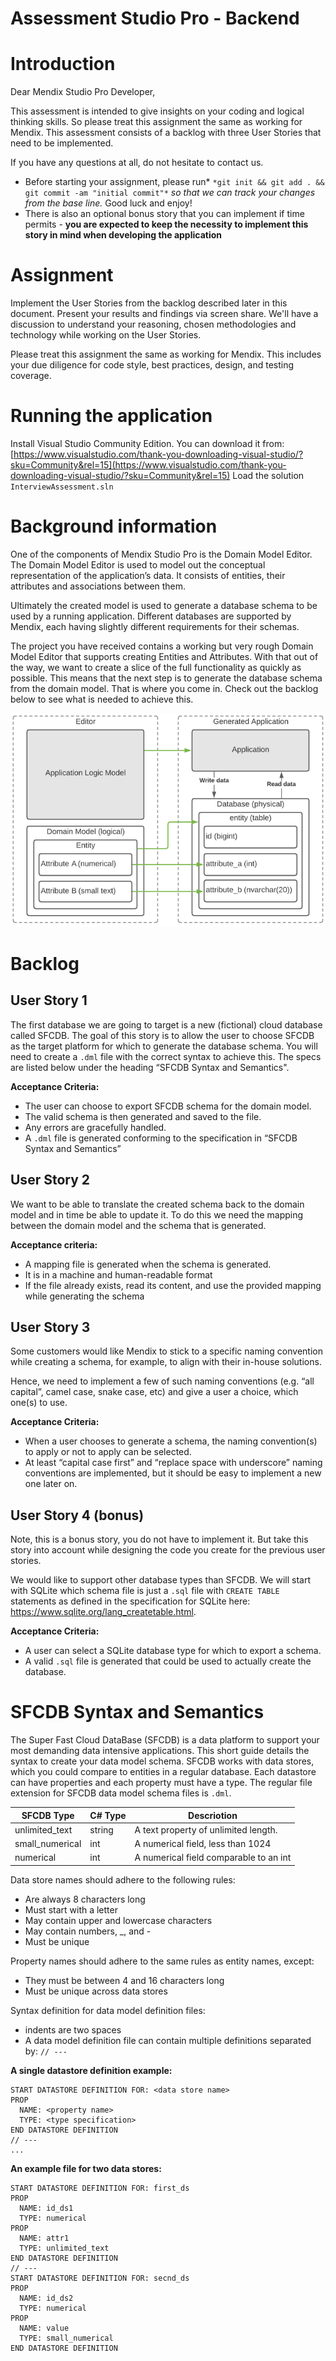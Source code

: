 # Assessment Studio Pro - Backend

# Introduction

Dear Mendix Studio Pro Developer,

This assessment is intended to give insights on your coding and logical thinking skills. So please treat this assignment the same as working for Mendix.
This assessment consists of a backlog with three User Stories that need to be implemented.

If you have any questions at all, do not hesitate to contact us.

* Before starting your assignment, please run* `*git init && git add . && git commit -am "initial commit"*` *so that we can track your changes from the base line.*
Good luck and enjoy!
* There is also an optional bonus story that you can implement if time permits - **you are expected to keep the necessity to implement this story in mind when developing the application**

# Assignment

Implement the User Stories from the backlog described later in this document. Present your results and findings via screen share. We'll have a discussion to understand your reasoning, chosen methodologies and technology while working on the User Stories.

Please treat this assignment the same as working for Mendix. This includes your due diligence for code style, best practices, design, and testing coverage.

# Running the application

Install Visual Studio Community Edition. You can download it from:
[https://www.visualstudio.com/thank-you-downloading-visual-studio/?sku=Community&rel=15](https://www.visualstudio.com/thank-you-downloading-visual-studio/?sku=Community&rel=15)
Load the solution `InterviewAssessment.sln`

# Background information

One of the components of Mendix Studio Pro is the Domain Model Editor. The Domain Model Editor is used to model out the conceptual representation of the application’s data. It consists of entities, their attributes and associations between them.

Ultimately the created model is used to generate a database schema to be used by a running application. Different databases are supported by Mendix, each having slightly different requirements for their schemas.

The project you have received contains a working but very rough Domain Model Editor that supports creating Entities and Attributes. With that out of the way, we want to create a slice of the full functionality as quickly as possible. This means that the next step is to generate the database schema from the domain model. That is where you come in. Check out the backlog below to see what is needed to achieve this.

![](overview.png)

# Backlog
## User Story 1

The first database we are going to target is a new (fictional) cloud database called SFCDB. The goal of this story is to allow the user to choose SFCDB as the target platform for which to generate the database schema. You will need to create a `.dml`  file with the correct syntax to achieve this. The specs are listed below under the heading “SFCDB Syntax and Semantics".

**Acceptance Criteria:**

- The user can choose to export SFCDB schema for the domain model.
- The valid schema is then generated and saved to the file.
- Any errors are gracefully handled.
- A `.dml` file is generated conforming to the specification in “SFCDB Syntax and Semantics”

## User Story 2

We want to be able to translate the created schema back to the domain model and in time be able to update it. To do this we need the mapping between the domain model and the schema that is generated.

**Acceptance criteria:**

- A mapping file is generated when the schema is generated.
- It is in a machine and human-readable format
- If the file already exists, read its content, and use the provided mapping while generating the schema
## User Story 3

Some customers would like Mendix to stick to a specific naming convention while creating a schema, for example, to align with their in-house solutions.

Hence, we need to implement a few of such naming conventions (e.g. “all capital”, camel case, snake case, etc) and give a user a choice, which one(s) to use.

**Acceptance Criteria:**

- When a user chooses to generate a schema, the naming convention(s) to apply or not to apply can be selected.
- At least “capital case first” and “replace space with underscore” naming conventions are implemented, but it should be easy to implement a new one later on.
## User Story 4 (bonus)

Note, this is a bonus story, you do not have to implement it. But take this story into account while designing the code you create for the previous user stories.

We would like to support other database types than SFCDB. We will start with SQLite which schema file is just a `.sql` file with `CREATE TABLE` statements as defined in the specification for SQLite here: https://www.sqlite.org/lang_createtable.html.

**Acceptance Criteria:**

- A user can select a SQLite database type for which to export a schema.
- A valid `.sql` file is generated that could be used to actually create the database. 
# SFCDB Syntax and Semantics

The Super Fast Cloud DataBase (SFCDB) is a data platform to support your most demanding data intensive applications. This short guide details the syntax to create your data model schema. SFCDB works with data stores, which you could compare to entities in a regular database. Each datastore can have properties and each property must have a type. The regular file extension for SFCDB data model schema files is `.dml`.

| SFCDB Type      | C# Type | Descriotion                            |
| --------------- | ------- | -------------------------------------- |
| unlimited_text  | string  | A text property of unlimited length.   |
| small_numerical | int     | A numerical field, less than 1024      |
| numerical       | int     | A numerical field comparable to an int |

Data store names should adhere to the following rules:

- Are always 8 characters long
- Must start with a letter
- May contain upper and lowercase characters
- May contain numbers, _, and -
- Must be unique

Property names should adhere to the same rules as entity names, except:

- They must be between 4 and 16 characters long
- Must be unique across data stores

Syntax definition for data model definition files:

- indents are two spaces
- A data model definition file can contain multiple definitions separated by: `// ---`

**A single datastore definition example:**

    START DATASTORE DEFINITION FOR: <data store name>
    PROP
      NAME: <property name>
      TYPE: <type specification>
    END DATASTORE DEFINITION
    // ---
    ...

**An example file for two data stores:**

    START DATASTORE DEFINITION FOR: first_ds
    PROP
      NAME: id_ds1
      TYPE: numerical
    PROP
      NAME: attr1
      TYPE: unlimited_text
    END DATASTORE DEFINITION
    // ---
    START DATASTORE DEFINITION FOR: secnd_ds
    PROP
      NAME: id_ds2
      TYPE: numerical
    PROP
      NAME: value
      TYPE: small_numerical
    END DATASTORE DEFINITION


